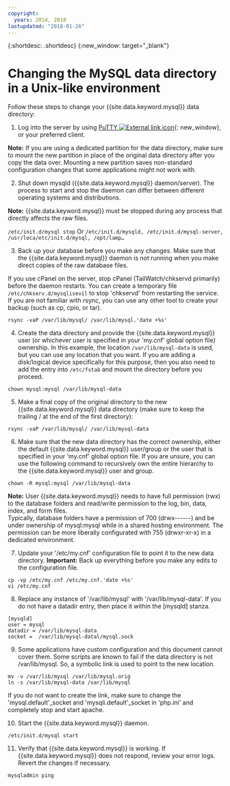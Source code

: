 ```yaml
---
copyright:
  years: 2014, 2018
lastupdated: "2018-01-26"
---
```


{:shortdesc: .shortdesc}
{:new_window: target="_blank"}

# Changing the MySQL data directory in a Unix-like environment

Follow these steps to change your {{site.data.keyword.mysql}} data directory:

1. Log into the server by using [PuTTY ![External link icon](../../icons/launch-glyph.svg "External link icon")](http://www.chiark.greenend.org.uk/~sgtatham/putty/download.html){: new_window}, or your preferred client.

  **Note:** If you are using a dedicated partition for the data directory, make sure to mount the new partition in place of the original data directory after you copy the data over. Mounting a new partition saves non-standard configuration changes that some applications might not work with.

2. Shut down mysqld ({{site.data.keyword.mysql}} daemon/server). The process to start and stop the daemon can differ between different operating systems and distributions.

  **Note:** {{site.data.keyword.mysql}} must be stopped during any process that directly affects the raw files.

  `/etc/init.d/mysql stop`
  Or 
  `/etc/init.d/mysqld, /etc/init.d/mysql-server, /usr/loca/etc/init.d/mysql, /opt/lamp…`

3. Back up your database before you make any changes. Make sure that the {{site.data.keyword.mysql}} daemon is not running when you make direct copies of the raw database files. <!--(or be good at flushing and locking)-->

  If you use cPanel on the server, stop cPanel (TailWatch/chkservd primarily) before the daemon restarts. You can create a temporary file `/etc/chkserv.d/mysqlisevil` to stop 'chkservd' from restarting the service. If you are not familiar with rsync, you can use any other tool to create your backup (such as cp, cpio, or tar).

  `rsync -vaP /var/lib/mysql/ /var/lib/mysql.'date +%s'`

4. Create the data directory and provide the {{site.data.keyword.mysql}} user (or whichever user is specified in your 'my.cnf' global option file) ownership. In this example, the location `/var/lib/mysql-data` is used, but you can use any location that you want. If you are adding a disk/logical device specifically for this purpose, then you also need to add the entry into `/etc/fstab` and mount the directory before you proceed.

  `chown mysql:mysql /var/lib/mysql-data`

5. Make a final copy of the original directory to the new {{site.data.keyword.mysql}} data directory (make sure to keep the trailing / at the end of the first directory):

  `rsync -vaP /var/lib/mysql/ /var/lib/mysql-data`

6. Make sure that the new data directory has the correct ownership, either the default {{site.data.keyword.mysql}} user/group or the user that is specified in your 'my.cnf' global option file. If you are unsure, you can use the following command to recursively own the entire hierarchy to the {{site.data.keyword.mysql}} user and group.

  `chown -R mysql:mysql /var/lib/mysql-data`

  **Note:** User {{site.data.keyword.mysql}} needs to have full permission (rwx) to the database folders and read/write permission to the log, bin, data, index, and form files.<br/>
Typically, database folders have a permission of 700 (drwx------) and be under ownership of mysql:mysql while in a shared hosting environment. The permission can be more liberally configurated with 755 (drwxr-xr-x) in a dedicated environment.

7. Update your '/etc/my.cnf' configuration file to point it to the new data directory. 
  **Important:** Back up everything before you make any edits to the configuration file.

  `cp -vp /etc/my.cnf /etc/my.cnf.'date +%s'`<br/>
  `vi /etc/my.cnf`

8. Replace any instance of '/var/lib/mysql' with '/var/lib/mysql-data'. If you do not have a datadir entry, then place it within the [mysqld] stanza.

  `[mysqld]`<br/>
  `user = mysql`<br/>
  `datadir = /var/lib/mysql-data`<br/>
  `socket =  /var/lib/mysql-datal/mysql.sock`<br/>

9. Some applications have custom configuration and this document cannot cover them. Some scripts are known to fail if the data directory is not /var/lib/mysql. So, a symbolic link is used to point to the new location. <!--(first, moving the old data directory out of the way)-->

  `mv -v /var/lib/mysql /var/lib/mysql.orig`<br/>
  `ln -s /var/lib/mysql-data /var/lib/mysql`<br/>

  If you do not want to create the link, make sure to change the 'mysql.default'_socket and 'mysqli.default'_socket in 'php.ini' and completely stop and start apache.

10. Start the {{site.data.keyword.mysql}} daemon.

  `/etc/init.d/mysql start`

11. Verify that {{site.data.keyword.mysql}} is working. If {{site.data.keyword.mysql}} does not respond, review your error logs. Revert the changes if necessary.

  `mysqladmin ping`
